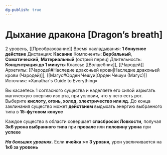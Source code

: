 ```yaml
---
dg-publish: true
---
```

# Дыхание дракона [Dragon’s breath]
2 уровень, [[Преобразование]]
Время накладывания: **1 бонусное действие**
Дистанция: **Касание**
Компоненты: **Вербальный**, **Соматический**, **Материальный** (острый перец)
Длительность: **Концентрация до 1 минуты**
Классы: [[Волшебник]], [[Чародей]]
Архетипы: [[Чародей#Наследие драконьей крови|Наследие драконьей крови (Чародей)]], [[Магус#Орден Чешуи|Орден Чешуи (Магус)]]
Источник: «Xanathar's Guide to Everything»

Вы касаетесь 1 согласного существа и наделяете его силой изрыгать магическую энергию изо рта, при условии, что у него есть рот. Выберите **кислоту, огонь, холод, электричество или яд**. До конца заклинания существо может **действием** выдыхать энергию выбранного типа в **15-футовом конусе**

Каждое существо в области совершает **спасбросок Ловкости**, получая **3к6 урона выбранного типа** при **провале** или **половину урона** при **успехе**

**_На больших уровнях._** Если **ячейка >= 3 уровня**, урон увеличивается на **1к6 за уровень**